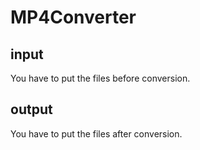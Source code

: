 # MP4Converter
## input
You have to put the files before conversion.

## output
You have to put the files after conversion.
